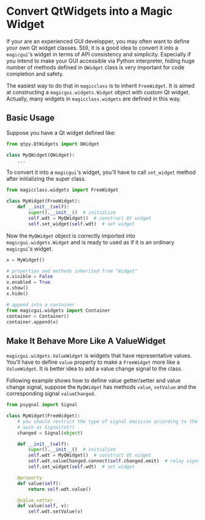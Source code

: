 # Convert QtWidgets into a Magic Widget

If your are an experienced GUI developper, you may often want to define your own Qt
widget classes. Still, it is a good idea to convert it into a `magicgui`'s widget in
terms of API consistency and simplicity. Especially if you intend to make your GUI
accessible via Python interpreter, hiding huge number of methods defined in `QWidget`
class is very important for code completion and safety.

The easiest way to do that in `magicclass` is to inherit `FreeWidget`. It is aimed at
constructing a `magicgui.widgets.Widget` object with custom Qt widget. Actually, many
widgets in `magicclass.widgets` are defined in this way.

## Basic Usage

Suppose you have a Qt widget defined like:

``` python
from qtpy.QtWidgets import QWidget

class MyQWidget(QWidget):
    ...
```

To convert it into a `magicgui`'s widget, you'll have to call
`set_widget` method after initializing the super class.

``` python
from magicclass.widgets import FreeWidget

class MyWidget(FreeWidget):
    def __init__(self):
        super().__init__()  # initialize
        self.wdt = MyQWidget()  # construct Qt widget
        self.set_widget(self.wdt)  # set widget
```

Now the `MyQWidget` object is correctly imported into `magicgui.widgets.Widget` and is
ready to used as if it is an ordinary `magicgui`'s widget.

``` python
x = MyWidget()

# properties and methods inherited from "Widget"
x.visible = False
x.enabled = True
x.show()
x.hide()

# append into a container
from magicgui.widgets import Container
container = Container()
container.append(x)
```

## Make It Behave More Like A ValueWidget

`magicgui.widgets.ValueWidget` is widgets that have representative values. You'll have
to define `value` property to make a `FreeWidget` more like a `ValueWidget`. It is
better idea to add a value change signal to the class.

Following example shows how to define value getter/setter and value change signal,
suppose the `MyQWidget` has methods `value`, `setValue` and the corresponding signal
`valueChanged`.

``` python
from psygnal import Signal

class MyWidget(FreeWidget):
    # you should restrict the type of signal emission according to the Qt widget,
    # such as Signal(str)
    changed = Signal(object)

    def __init__(self):
        super().__init__()  # initialize
        self.wdt = MyQWidget()  # construct Qt widget
        self.wdt.valueChanged.connect(self.changed.emit)  # relay signal
        self.set_widget(self.wdt)  # set widget

    @property
    def value(self):
        return self.wdt.value()

    @value.setter
    def value(self, v):
        self.wdt.setValue(v)
```
